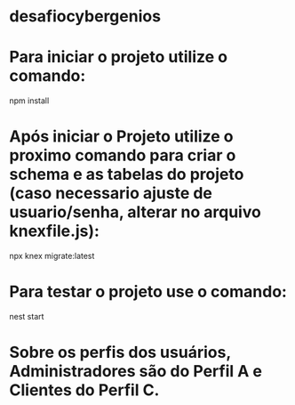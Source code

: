 # desafiocybergenios
# Para iniciar o projeto utilize o comando:
npm install

# Após iniciar o Projeto utilize o proximo comando para criar o schema e as tabelas do projeto (caso necessario ajuste de usuario/senha, alterar no arquivo knexfile.js):
npx knex migrate:latest

# Para testar o projeto use o comando:
nest start

# Sobre os perfis dos usuários, Administradores são do Perfil A e Clientes do Perfil C.
